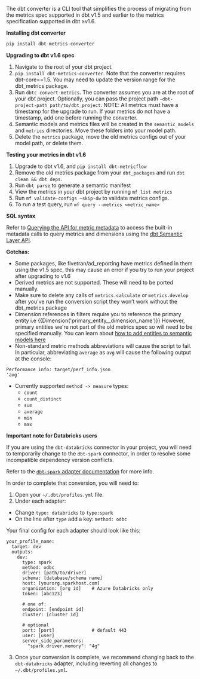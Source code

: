 The dbt converter is a CLI tool that simplifies the process of migrating from the metrics spec supported in dbt v1.5 and earlier to the metrics specification supported in dbt ≥v1.6.

**Installing dbt converter**

```sql
pip install dbt-metrics-converter
```

**Upgrading to dbt v1.6 spec**

1. Navigate to the root of your dbt project.
2. `pip install dbt-metrics-converter`. Note that the converter requires dbt-core==1.5. You may need to update the version range for the dbt_metrics package.
3. Run `dbtc convert-metrics`. The converter assumes you are at the root of your dbt project. Optionally, you can pass the project path `-dbt-project-path path/to/dbt_project`. NOTE: All metrics must have a timestamp for the upgrade to run. If your metrics do not have a timestamp, add one before running the converter.
4. Semantic models and metrics files will be created in the `semantic_models` and `metrics` directories. Move these folders into your model path.
5. Delete the `metrics` package, move the old metrics configs out of your model path, or delete them.

**Testing your metrics in dbt v1.6**

1. Upgrade to dbt v1.6, and `pip install dbt-metricflow`
2. Remove the old metrics package from your `dbt_packages` and run `dbt clean && dbt deps`. 
3. Run `dbt parse` to generate a semantic manifest
4. View the metrics in your dbt project by running `mf list metrics`
5. Run `mf validate-configs —skip-dw` to validate metrics configs. 
6. To run a test query, run `mf query --metrics <metric_name>`

**SQL syntax**

Refer to [Querying the API for metric metadata](https://docs.getdbt.com/docs/dbt-cloud-apis/sl-jdbc#querying-the-api-for-metric-metadata) to access the built-in metadata calls to query metrics and dimensions using the [dbt Semantic Layer API](https://docs.getdbt.com/docs/dbt-cloud-apis/sl-api-overview).

**Gotchas:**

- Some packages, like fivetran/ad_reporting have metrics defined in them using the v1.5 spec, this may cause an error if you try to run your project after upgrading to v1.6
- Derived metrics are not supported. These will need to be ported manually.
- Make sure to delete any calls of `metrics.calculate` or `metrics.develop` after you've run the conversion script they won’t work without the dbt_metrics package
- Dimension references in filters require you to reference the primary entity i.e {{Dimension('primary_entity__dimension_name')}} However, primary entities we're not part of the old metrics spec so will need to be specified manually. You can learn about [how to add entities to semantic models here](https://docs.getdbt.com/docs/build/entities)
- Non-standard metric methods abbreviations will cause the script to fail.  In particular, abbreviating `average` as `avg` will cause the following output at the console:
```
Performance info: target/perf_info.json
'avg'
```
  - Currently supported `method -> measure` types:
    -   `count`
    -   `count_distinct`
    -   `sum`
    -   `average`
    -   `min`
    -   `max`


**Important note for Databricks users**

If you are using the `dbt-databricks` connector in your project, you will need to temporarily change to the `dbt-spark` connector, in order to resolve some incompatible dependency version conflicts. 

Refer to the [`dbt-spark` adapter documentation](https://docs.getdbt.com/docs/core/connect-data-platform/spark-setup) for more info.

In order to complete that conversion, you will need to:
1. Open your `~/.dbt/profiles.yml` file.
2. Under each adapter:
  - Change `type: databricks` to `type:spark`
  - On the line after `type` add a key: `method: odbc`

Your final config for each adapter should look like this:

```
your_profile_name:
  target: dev
  outputs:
    dev:
      type: spark
      method: odbc
      driver: [path/to/driver]
      schema: [database/schema name]
      host: [yourorg.sparkhost.com]
      organization: [org id]    # Azure Databricks only
      token: [abc123]
      
      # one of:
      endpoint: [endpoint id]
      cluster: [cluster id]
      
      # optional
      port: [port]              # default 443
      user: [user]
      server_side_parameters:
        "spark.driver.memory": "4g" 
```


3. Once your conversion is complete, we recommend changing back to the `dbt-databricks` adapter, including reverting all changes to `~/.dbt/profiles.yml`.
